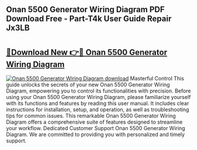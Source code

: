 ## Onan 5500 Generator Wiring Diagram PDF Download Free - Part-T4k User Guide Repair Jx3LB

# <h2><a href="http://dfnvcp.blite.top/?on=Onan+5500+Generator+Wiring+Diagram">🔗Download New 👉🔴 Onan 5500 Generator Wiring Diagram</a></h2>

[![Onan 5500 Generator Wiring Diagram download](https://i.imgur.com/lujVjoI.png)](http://dfnvcp.blite.top/?on=Onan+5500+Generator+Wiring+Diagram)
Masterful Control This guide unlocks the secrets of your new Onan 5500 Generator Wiring Diagram, empowering you to control its functionalities with precision. Before using your Onan 5500 Generator Wiring Diagram, please familiarize yourself with its functions and features by reading this user manual. It includes clear instructions for installation, setup, and operation, as well as troubleshooting tips for common issues. This remarkable Onan 5500 Generator Wiring Diagram offers a comprehensive suite of features designed to streamline your workflow. Dedicated Customer Support Onan 5500 Generator Wiring Diagram. We are committed to providing you with personalized and timely support.
